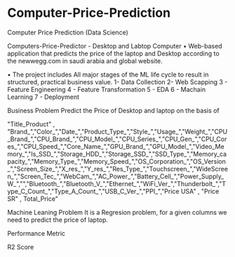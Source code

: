 # Computer-Price-Prediction
Computer Price Prediction (Data Science)

Computers-Price-Predictor - Desktop and Labtop Computer
• Web-based application that predicts the price of the laptop and Desktop according to the newwegg.com in saudi arabia and global  website.

• The project includes All major stages of the ML life cycle to result in structured, practical business value.
1- Data Collection 
2- Web Scapping
3 - Feature Engineering
4 - Feature Transformation
5 - EDA
6 - Machain Learning
7 - Deployment

Business Problem
Predict the Price of Desktop and laptop on the basis of

"Title_Product" , "Brand_","Color_","Date_","Product_Type_","Style_","Usage_","Weight_","CPU_Brand_","CPU_Brand_","CPU_Model_","CPU_Series_","CPU_Gen_","CPU_Cores_","CPU_Speed_","Core_Name_","GPU_Brand_","GPU_Model_","Video_Memory_","Is_SSD_","Storage_HDD_","Storage_SSD_","SSD_Type_","Memory_capacity_","Memory_Type_","Memory_Speed_","OS_Corporation_","OS_Version_","Screen_Size_","X_res_","Y_res_","Res_Type_","Touchscreen_","WideScreen_","Screen_Tec_","WebCam_","AC_Power_","Battery_Cell_","Power_Supply_W_","","Bluetooth_","Bluetooth_V_","Ethernet_","WiFi_Ver_","Thunderbolt_","Type_C_Count_","Type_A_Count_","USB_C_Ver_","PPI_","Price USA" , "Price SR" , Total_Price"


Machine Leaning Problem It is a Regresion problem, for a given columns we need to predict the price of laptop.

Performance Metric

R2 Score
